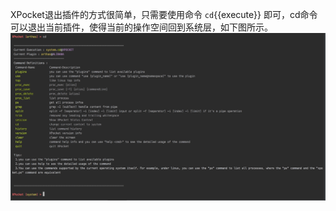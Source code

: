 
XPocket退出插件的方式很简单，只需要使用命令 `cd`{{execute}} 即可，cd命令可以退出当前插件，使得当前的操作空间回到系统层，如下图所示。
![cd](https://github.com/XinXianChen/katacoda-scenarios/blob/main/xpocket/resourse/cd.jpg)